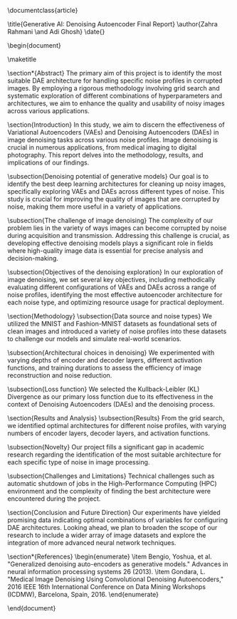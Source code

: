 \documentclass{article}

\title{Generative AI: Denoising Autoencoder Final Report}
\author{Zahra Rahmani \and Adi Ghosh}
\date{}

\begin{document}

\maketitle

\section*{Abstract}
The primary aim of this project is to identify the most suitable DAE architecture for handling specific noise profiles in corrupted images. By employing a rigorous methodology involving grid search and systematic exploration of different combinations of hyperparameters and architectures, we aim to enhance the quality and usability of noisy images across various applications.

\section{Introduction}
In this study, we aim to discern the effectiveness of Variational Autoencoders (VAEs) and Denoising Autoencoders (DAEs) in image denoising tasks across various noise profiles. Image denoising is crucial in numerous applications, from medical imaging to digital photography. This report delves into the methodology, results, and implications of our findings.

\subsection{Denoising potential of generative models}
Our goal is to identify the best deep learning architectures for cleaning up noisy images, specifically exploring VAEs and DAEs across different types of noise. This study is crucial for improving the quality of images that are corrupted by noise, making them more useful in a variety of applications.

\subsection{The challenge of image denoising}
The complexity of our problem lies in the variety of ways images can become corrupted by noise during acquisition and transmission. Addressing this challenge is crucial, as developing effective denoising models plays a significant role in fields where high-quality image data is essential for precise analysis and decision-making.

\subsection{Objectives of the denoising exploration}
In our exploration of image denoising, we set several key objectives, including methodically evaluating different configurations of VAEs and DAEs across a range of noise profiles, identifying the most effective autoencoder architecture for each noise type, and optimizing resource usage for practical deployment.

\section{Methodology}
\subsection{Data source and noise types}
We utilized the MNIST and Fashion-MNIST datasets as foundational sets of clean images and introduced a variety of noise profiles into these datasets to challenge our models and simulate real-world scenarios.

\subsection{Architectural choices in denoising}
We experimented with varying depths of encoder and decoder layers, different activation functions, and training durations to assess the efficiency of image reconstruction and noise reduction.

\subsection{Loss function}
We selected the Kullback-Leibler (KL) Divergence as our primary loss function due to its effectiveness in the context of Denoising Autoencoders (DAEs) and the denoising process.

\section{Results and Analysis}
\subsection{Results}
From the grid search, we identified optimal architectures for different noise profiles, with varying numbers of encoder layers, decoder layers, and activation functions.

\subsection{Novelty}
Our project fills a significant gap in academic research regarding the identification of the most suitable architecture for each specific type of noise in image processing.

\subsection{Challenges and Limitations}
Technical challenges such as automatic shutdown of jobs in the High-Performance Computing (HPC) environment and the complexity of finding the best architecture were encountered during the project.

\section{Conclusion and Future Direction}
Our experiments have yielded promising data indicating optimal combinations of variables for configuring DAE architectures. Looking ahead, we plan to broaden the scope of our research to include a wider array of image datasets and explore the integration of more advanced neural network techniques.

\section*{References}
\begin{enumerate}
    \item Bengio, Yoshua, et al. "Generalized denoising auto-encoders as generative models." Advances in neural information processing systems 26 (2013).
    \item Gondara, L. "Medical Image Denoising Using Convolutional Denoising Autoencoders," 2016 IEEE 16th International Conference on Data Mining Workshops (ICDMW), Barcelona, Spain, 2016.
\end{enumerate}

\end{document}
